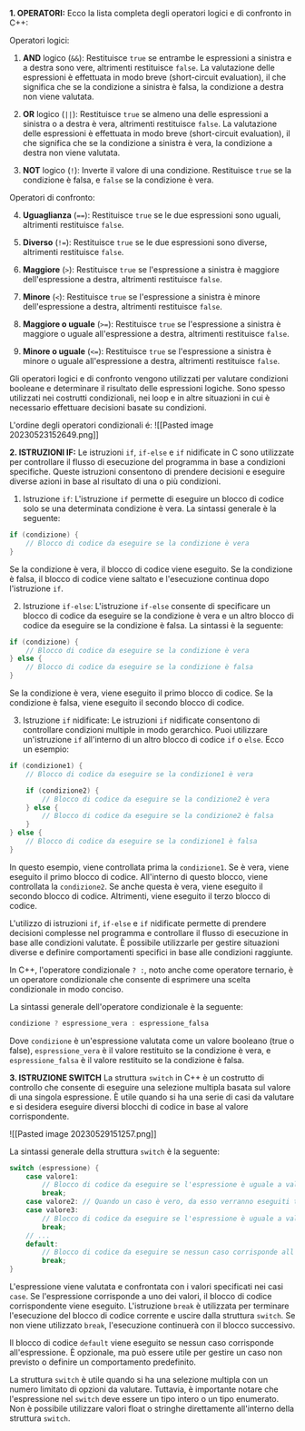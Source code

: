 
**1. OPERATORI:**
Ecco la lista completa degli operatori logici e di confronto in C++:

Operatori logici:

1. **AND** logico (`&&`): Restituisce `true` se entrambe le espressioni a sinistra e a destra sono vere, altrimenti restituisce `false`. La valutazione delle espressioni è effettuata in modo breve (short-circuit evaluation), il che significa che se la condizione a sinistra è falsa, la condizione a destra non viene valutata.

2. **OR** logico (`||`): Restituisce `true` se almeno una delle espressioni a sinistra o a destra è vera, altrimenti restituisce `false`. La valutazione delle espressioni è effettuata in modo breve (short-circuit evaluation), il che significa che se la condizione a sinistra è vera, la condizione a destra non viene valutata.

3. **NOT** logico (`!`): Inverte il valore di una condizione. Restituisce `true` se la condizione è falsa, e `false` se la condizione è vera.

Operatori di confronto:

4. **Uguaglianza** (`==`): Restituisce `true` se le due espressioni sono uguali, altrimenti restituisce `false`.

5. **Diverso** (`!=`): Restituisce `true` se le due espressioni sono diverse, altrimenti restituisce `false`.

6. **Maggiore** (`>`): Restituisce `true` se l'espressione a sinistra è maggiore dell'espressione a destra, altrimenti restituisce `false`.

7. **Minore** (`<`): Restituisce `true` se l'espressione a sinistra è minore dell'espressione a destra, altrimenti restituisce `false`.

8. **Maggiore o uguale** (`>=`): Restituisce `true` se l'espressione a sinistra è maggiore o uguale all'espressione a destra, altrimenti restituisce `false`.

9. **Minore o uguale** (`<=`): Restituisce `true` se l'espressione a sinistra è minore o uguale all'espressione a destra, altrimenti restituisce `false`.

Gli operatori logici e di confronto vengono utilizzati per valutare condizioni booleane e determinare il risultato delle espressioni logiche. Sono spesso utilizzati nei costrutti condizionali, nei loop e in altre situazioni in cui è necessario effettuare decisioni basate su condizioni.

L'ordine degli operatori condizionali é:
![[Pasted image 20230523152649.png]]

**2. ISTRUZIONI IF:**
Le istruzioni `if`, `if-else` e `if` nidificate in C sono utilizzate per controllare il flusso di esecuzione del programma in base a condizioni specifiche. Queste istruzioni consentono di prendere decisioni e eseguire diverse azioni in base al risultato di una o più condizioni.

1. Istruzione `if`:
L'istruzione `if` permette di eseguire un blocco di codice solo se una determinata condizione è vera. La sintassi generale è la seguente:

```c
if (condizione) {
    // Blocco di codice da eseguire se la condizione è vera
}
```

Se la condizione è vera, il blocco di codice viene eseguito. Se la condizione è falsa, il blocco di codice viene saltato e l'esecuzione continua dopo l'istruzione `if`.

2. Istruzione `if-else`:
L'istruzione `if-else` consente di specificare un blocco di codice da eseguire se la condizione è vera e un altro blocco di codice da eseguire se la condizione è falsa. La sintassi è la seguente:

```c
if (condizione) {
    // Blocco di codice da eseguire se la condizione è vera
} else {
    // Blocco di codice da eseguire se la condizione è falsa
}
```

Se la condizione è vera, viene eseguito il primo blocco di codice. Se la condizione è falsa, viene eseguito il secondo blocco di codice.

3. Istruzione `if` nidificate:
Le istruzioni `if` nidificate consentono di controllare condizioni multiple in modo gerarchico. Puoi utilizzare un'istruzione `if` all'interno di un altro blocco di codice `if` o `else`. Ecco un esempio:

```c
if (condizione1) {
    // Blocco di codice da eseguire se la condizione1 è vera

    if (condizione2) {
        // Blocco di codice da eseguire se la condizione2 è vera
    } else {
        // Blocco di codice da eseguire se la condizione2 è falsa
    }
} else {
    // Blocco di codice da eseguire se la condizione1 è falsa
}
```

In questo esempio, viene controllata prima la `condizione1`. Se è vera, viene eseguito il primo blocco di codice. All'interno di questo blocco, viene controllata la `condizione2`. Se anche questa è vera, viene eseguito il secondo blocco di codice. Altrimenti, viene eseguito il terzo blocco di codice.

L'utilizzo di istruzioni `if`, `if-else` e `if` nidificate permette di prendere decisioni complesse nel programma e controllare il flusso di esecuzione in base alle condizioni valutate. È possibile utilizzarle per gestire situazioni diverse e definire comportamenti specifici in base alle condizioni raggiunte.

In C++, l'operatore condizionale `? :`, noto anche come operatore ternario, è un operatore condizionale che consente di esprimere una scelta condizionale in modo conciso.

La sintassi generale dell'operatore condizionale è la seguente:


```cpp 
condizione ? espressione_vera : espressione_falsa
```

Dove `condizione` è un'espressione valutata come un valore booleano (true o false), `espressione_vera` è il valore restituito se la condizione è vera, e `espressione_falsa` è il valore restituito se la condizione è falsa.

**3. ISTRUZIONE SWITCH**
La struttura `switch` in C++ è un costrutto di controllo che consente di eseguire una selezione multipla basata sul valore di una singola espressione. È utile quando si ha una serie di casi da valutare e si desidera eseguire diversi blocchi di codice in base al valore corrispondente.

![[Pasted image 20230529151257.png]]

La sintassi generale della struttura `switch` è la seguente:

```cpp
switch (espressione) {
    case valore1:
        // Blocco di codice da eseguire se l'espressione è uguale a valore1
        break;
    case valore2: // Quando un caso è vero, da esso verranno eseguiti tutti i blocchi di codice fino al break successivo. In questo caso il blocco di codice del case valore3 viene eseguito anche se è vero il case valore2
    case valore3:
        // Blocco di codice da eseguire se l'espressione è uguale a valore3 (o al valore2)
        break;
    // ...
    default:
        // Blocco di codice da eseguire se nessun caso corrisponde all'espressione
        break;
}
```

L'espressione viene valutata e confrontata con i valori specificati nei casi `case`. Se l'espressione corrisponde a uno dei valori, il blocco di codice corrispondente viene eseguito. L'istruzione `break` è utilizzata per terminare l'esecuzione del blocco di codice corrente e uscire dalla struttura `switch`. Se non viene utilizzato `break`, l'esecuzione continuerà con il blocco successivo.

Il blocco di codice `default` viene eseguito se nessun caso corrisponde all'espressione. È opzionale, ma può essere utile per gestire un caso non previsto o definire un comportamento predefinito.

La struttura `switch` è utile quando si ha una selezione multipla con un numero limitato di opzioni da valutare. Tuttavia, è importante notare che l'espressione nel `switch` deve essere un tipo intero o un tipo enumerato. Non è possibile utilizzare valori float o stringhe direttamente all'interno della struttura `switch`.